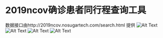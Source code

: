 # 2019ncov确诊患者同行程查询工具
数据接口由http://2019ncov.nosugartech.com/search.html 提供
![Alt Text](https://github.com/Hyperkopite/2019ncov_infected_query/blob/master/s1.png)
![Alt Text](https://github.com/Hyperkopite/2019ncov_infected_query/blob/master/s2.png)
![Alt Text](https://github.com/Hyperkopite/2019ncov_infected_query/blob/master/s3.png)
![Alt Text](https://github.com/Hyperkopite/2019ncov_infected_query/blob/master/s4.png)
